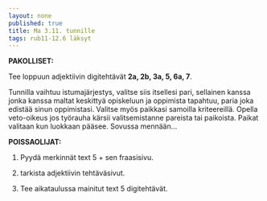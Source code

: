 ```yaml
---
layout: none
published: true
title: Ma 3.11. tunnille
tags: rub11-12.6 läksyt
---
```

**PAKOLLISET:**

Tee loppuun adjektiivin digitehtävät **2a, 2b, 3a, 5, 6a, 7**.

Tunnilla vaihtuu istumajärjestys, valitse siis itsellesi pari, sellainen kanssa jonka kanssa maltat keskittyä opiskeluun ja oppimista tapahtuu, paria joka edistää sinun oppimistasi. Valitse myös paikkasi samoilla kriteereillä. Opella veto-oikeus jos työrauha kärsii valitsemistanne pareista tai paikoista. Paikat valitaan kun luokkaan pääsee. Sovussa mennään...

**POISSAOLIJAT:**

1. Pyydä merkinnät text 5 + sen fraasisivu.

2. tarkista adjektiivin tehtäväsivut.

3. Tee aikataulussa mainitut text 5 digitehtävät.
